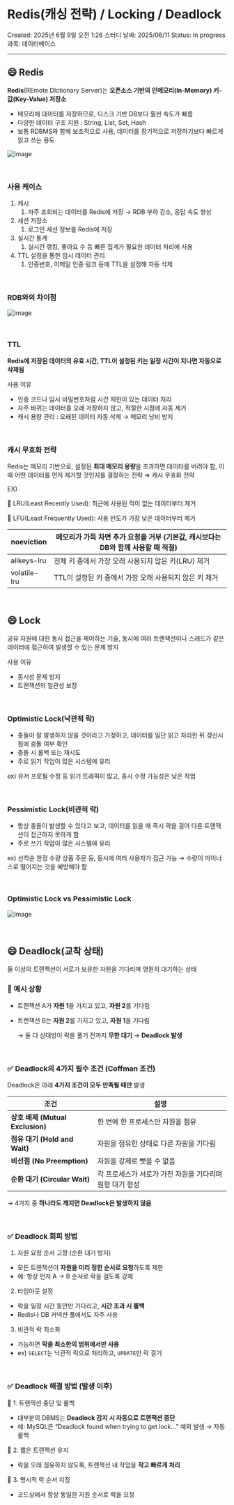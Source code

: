 # Redis(캐싱 전략) / Locking / Deadlock

Created: 2025년 6월 9일 오전 1:26
스터디 날짜: 2025/06/11
Status: In progress
과목: 데이터베이스

---

## 😄 Redis

**Redis**(REmote DIctionary Server)는 **오픈소스 기반의 인메모리(In-Memory) 키-값(Key-Value) 저장소**

- 메모리에 데이터를 저장하므로, 디스크 기반 DB보다 훨씬 속도가 빠름
- 다양한 데이터 구조 지원 : String, List, Set, Hash
- 보통 RDBMS와 함께 보조적으로 사용, 데이터를 장기적으로 저장하기보다 빠르게 읽고 쓰는 용도

![image](https://github.com/user-attachments/assets/f3a34383-4c4f-4559-92b3-d580beb276b6)

<br>

### 사용 케이스

1. 캐시
    1. 자주 조회되는 데이터를 Redis에 저장 → RDB 부하 감소, 응답 속도 향상
2. 세션 저장소
    1. 로그인 세션 정보를 Redis에 저장
3. 실시간 통계
    1. 실시간 랭킹, 좋아요 수 등 빠른 집계가 필요한 데이터 처리에 사용
4. TTL 설정을 통한 임시 데이터 관리
    1. 인증번호, 이메일 인증 링크 등에 TTL을 설정해 자동 삭제

<br>

### RDB와의 차이점

![image](https://github.com/user-attachments/assets/7a5c4912-65c7-4da8-8ace-915b7333d922)

<br>

### TTL

**Redis에 저장된 데이터의 유효 시간, TTL이 설정된 키는 일정 시간이 지나면 자동으로 삭제됨**

사용 이유

- 인증 코드나 임시 비밀번호처럼 시간 제한이 있는 데이터 처리
- 자주 바뀌는 데이터를 오래 저장하지 않고, 적절한 시점에 자동 제거
- 캐시 용량 관리 : 오래된 데이터 자동 삭제 → 메모리 낭비 방지

<br>

### 캐시 무효화 전략

Redis는 메모리 기반으로, 설정된 **최대 메모리 용량**을 초과하면 데이터를 버려야 함, 이때 어떤 데이터를 먼저 제거할 것인지를 결정하는 전략 ⇒ 캐시 무효화 전략

EX)

🔎 LRU(Least Recently Used): 최근에 사용된 적이 없는 데이터부터 제거

🔎 LFU(Least Frequently Used): 사용 빈도가 가장 낮은 데이터부터 제거

| noeviction | 메모리가 가득 차면 추가 요청을 거부 (기본값, 캐시보다는 DB와 함께 사용할 때 적절) |
| --- | --- |
| allkeys-lru | 전체 키 중에서 가장 오래 사용되지 않은 키(LRU) 제거 |
| volatile-lru | TTL이 설정된 키 중에서 가장 오래 사용되지 않은 키 제거 |

<br>

## 😄 Lock

공유 자원에 대한 동시 접근을 제어하는 기술, 동시에 여러 트랜잭션이나 스레드가 같은 데이터에 접근하여 발생할 수 있는 문제 방지

사용 이유

- 동시성 문제 방지
- 트랜잭션의 일관성 보장

<br>

### Optimistic Lock(낙관적 락)

- 충돌이 잘 발생하지 않을 것이라고 가정하고, 데이터를 일단 읽고 처리한 뒤 갱신시점에 충돌 여부 확인
- 충돌 시 롤백 또는 재시도
- 주로 읽기 작업이 많은 시스템에 유리

ex) 유저 프로필 수정 등 읽기 트래픽이 많고, 동시 수정 가능성은 낮은 작업

<br>

### Pessimistic Lock(비관적 락)

- 항상 충돌이 발생할 수 있다고 보고, 데이터를 읽을 때 즉시 락을 걸어 다른 트랜잭션이 접근하지 못하게 함
- 주로 쓰기 작업이 많은 시스템에 유리

ex) 선착순 한정 수량 상품 주문 등, 동시에 여러 사용자가 접근 가능 → 수량이 마이너스로 떨어지는 것을 예방해야 함

<br>

### Optimistic Lock  vs Pessimistic Lock

![image](https://github.com/user-attachments/assets/51974ee7-3d9d-4ed8-b00c-502001982bbf)

<br>

## 😄 Deadlock(교착 상태)

둘 이상의 트랜잭션이 서로가 보유한 자원을 기다리며 영원히 대기하는 상태

### 📌 예시 상황

- 트랜잭션 A가 **자원 1**을 가지고 있고, **자원 2**를 기다림
- 트랜잭션 B는 **자원 2**를 가지고 있고, **자원 1**을 기다림
    
    → 둘 다 상대방이 락을 풀기 전까지 **무한 대기** → **Deadlock 발생**
    
<br>

### ✅ Deadlock의 4가지 필수 조건 (Coffman 조건)

Deadlock은 아래 **4가지 조건이 모두 만족될 때만** 발생

| 조건 | 설명 |
| --- | --- |
| **상호 배제 (Mutual Exclusion)** | 한 번에 한 프로세스만 자원을 점유 |
| **점유 대기 (Hold and Wait)** | 자원을 점유한 상태로 다른 자원을 기다림 |
| **비선점 (No Preemption)** | 자원을 강제로 뺏을 수 없음 |
| **순환 대기 (Circular Wait)** | 각 프로세스가 서로가 가진 자원을 기다리며 원형 대기 형성 |

→ 4가지 중 **하나라도 깨지면 Deadlock은 발생하지 않음**

<br>

### ✅ Deadlock 회피 방법

1. 자원 요청 순서 고정 (순환 대기 방지)

- 모든 트랜잭션이 **자원을 미리 정한 순서로 요청**하도록 제한
- 예: 항상 먼저 A → B 순서로 락을 걸도록 강제

2. 타임아웃 설정

- 락을 일정 시간 동안만 기다리고, **시간 초과 시 롤백**
- Redis나 DB 커넥션 풀에서도 자주 사용

3. 비관적 락 최소화

- 가능하면 **락을 최소한의 범위에서만 사용**
- ex) `SELECT`는 낙관적 락으로 처리하고, `UPDATE`만 락 걸기

<br>

### ✅ Deadlock 해결 방법 (발생 이후)

🔄 1. 트랜잭션 중단 및 롤백

- 대부분의 DBMS는 **Deadlock 감지 시 자동으로 트랜잭션 중단**
- 예: MySQL은 “Deadlock found when trying to get lock…” 예외 발생 → 자동 롤백

🔄 2. 짧은 트랜잭션 유지

- 락을 오래 점유하지 않도록, 트랜잭션 내 작업을 **작고 빠르게 처리**

🔄 3. 명시적 락 순서 지정

- 코드상에서 항상 동일한 자원 순서로 락을 요청
